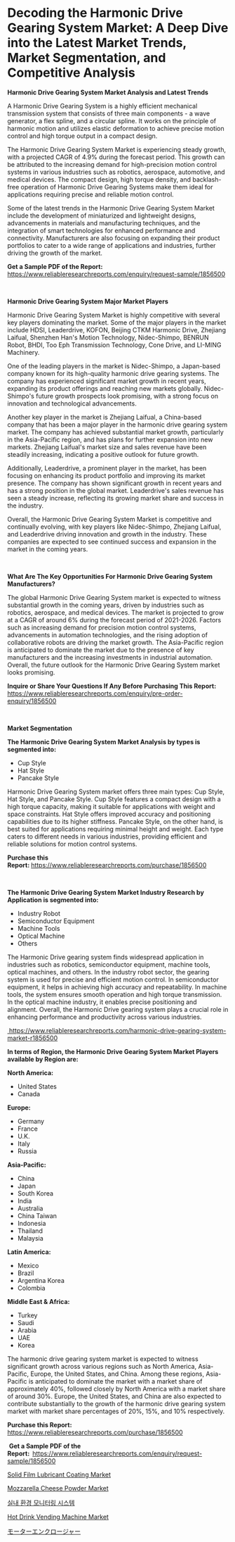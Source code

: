 <p><h1>Decoding the Harmonic Drive Gearing System Market: A Deep Dive into the Latest Market Trends, Market Segmentation, and Competitive Analysis</h1></p><p><strong>Harmonic Drive Gearing System Market Analysis and Latest Trends</strong></p>
<p><p>A Harmonic Drive Gearing System is a highly efficient mechanical transmission system that consists of three main components - a wave generator, a flex spline, and a circular spline. It works on the principle of harmonic motion and utilizes elastic deformation to achieve precise motion control and high torque output in a compact design.</p><p>The Harmonic Drive Gearing System Market is experiencing steady growth, with a projected CAGR of 4.9% during the forecast period. This growth can be attributed to the increasing demand for high-precision motion control systems in various industries such as robotics, aerospace, automotive, and medical devices. The compact design, high torque density, and backlash-free operation of Harmonic Drive Gearing Systems make them ideal for applications requiring precise and reliable motion control.</p><p>Some of the latest trends in the Harmonic Drive Gearing System Market include the development of miniaturized and lightweight designs, advancements in materials and manufacturing techniques, and the integration of smart technologies for enhanced performance and connectivity. Manufacturers are also focusing on expanding their product portfolios to cater to a wide range of applications and industries, further driving the growth of the market.</p></p>
<p><strong>Get a Sample PDF of the Report:&nbsp;</strong> <a href="https://www.reliableresearchreports.com/enquiry/request-sample/1856500">https://www.reliableresearchreports.com/enquiry/request-sample/1856500</a></p>
<p>&nbsp;</p>
<p><strong>Harmonic Drive Gearing System Major Market Players</strong></p>
<p><p>Harmonic Drive Gearing System Market is highly competitive with several key players dominating the market. Some of the major players in the market include HDSI, Leaderdrive, KOFON, Beijing CTKM Harmonic Drive, Zhejiang Laifual, Shenzhen Han's Motion Technology, Nidec-Shimpo, BENRUN Robot, BHDI, Too Eph Transmission Technology, Cone Drive, and LI-MING Machinery.</p><p>One of the leading players in the market is Nidec-Shimpo, a Japan-based company known for its high-quality harmonic drive gearing systems. The company has experienced significant market growth in recent years, expanding its product offerings and reaching new markets globally. Nidec-Shimpo's future growth prospects look promising, with a strong focus on innovation and technological advancements.</p><p>Another key player in the market is Zhejiang Laifual, a China-based company that has been a major player in the harmonic drive gearing system market. The company has achieved substantial market growth, particularly in the Asia-Pacific region, and has plans for further expansion into new markets. Zhejiang Laifual's market size and sales revenue have been steadily increasing, indicating a positive outlook for future growth.</p><p>Additionally, Leaderdrive, a prominent player in the market, has been focusing on enhancing its product portfolio and improving its market presence. The company has shown significant growth in recent years and has a strong position in the global market. Leaderdrive's sales revenue has seen a steady increase, reflecting its growing market share and success in the industry.</p><p>Overall, the Harmonic Drive Gearing System Market is competitive and continually evolving, with key players like Nidec-Shimpo, Zhejiang Laifual, and Leaderdrive driving innovation and growth in the industry. These companies are expected to see continued success and expansion in the market in the coming years.</p></p>
<p>&nbsp;</p>
<p><strong>What Are The Key Opportunities For Harmonic Drive Gearing System Manufacturers?</strong></p>
<p><p>The global Harmonic Drive Gearing System market is expected to witness substantial growth in the coming years, driven by industries such as robotics, aerospace, and medical devices. The market is projected to grow at a CAGR of around 6% during the forecast period of 2021-2026. Factors such as increasing demand for precision motion control systems, advancements in automation technologies, and the rising adoption of collaborative robots are driving the market growth. The Asia-Pacific region is anticipated to dominate the market due to the presence of key manufacturers and the increasing investments in industrial automation. Overall, the future outlook for the Harmonic Drive Gearing System market looks promising.</p></p>
<p><strong>Inquire or Share Your Questions If Any Before Purchasing This Report:</strong> <a href="https://www.reliableresearchreports.com/enquiry/pre-order-enquiry/1856500">https://www.reliableresearchreports.com/enquiry/pre-order-enquiry/1856500</a></p>
<p>&nbsp;</p>
<p><strong>Market Segmentation</strong></p>
<p><strong>The Harmonic Drive Gearing System Market Analysis by types is segmented into:</strong></p>
<p><ul><li>Cup Style</li><li>Hat Style</li><li>Pancake Style</li></ul></p>
<p><p>Harmonic Drive Gearing System market offers three main types: Cup Style, Hat Style, and Pancake Style. Cup Style features a compact design with a high torque capacity, making it suitable for applications with weight and space constraints. Hat Style offers improved accuracy and positioning capabilities due to its higher stiffness. Pancake Style, on the other hand, is best suited for applications requiring minimal height and weight. Each type caters to different needs in various industries, providing efficient and reliable solutions for motion control systems.</p></p>
<p><strong>Purchase this Report:&nbsp;</strong><a href="https://www.reliableresearchreports.com/purchase/1856500">https://www.reliableresearchreports.com/purchase/1856500</a></p>
<p>&nbsp;</p>
<p><strong>The Harmonic Drive Gearing System Market Industry Research by Application is segmented into:</strong></p>
<p><ul><li>Industry Robot</li><li>Semiconductor Equipment</li><li>Machine Tools</li><li>Optical Machine</li><li>Others</li></ul></p>
<p><p>The Harmonic Drive gearing system finds widespread application in industries such as robotics, semiconductor equipment, machine tools, optical machines, and others. In the industry robot sector, the gearing system is used for precise and efficient motion control. In semiconductor equipment, it helps in achieving high accuracy and repeatability. In machine tools, the system ensures smooth operation and high torque transmission. In the optical machine industry, it enables precise positioning and alignment. Overall, the Harmonic Drive gearing system plays a crucial role in enhancing performance and productivity across various industries.</p></p>
<p><a href="https://www.reliableresearchreports.com/harmonic-drive-gearing-system-market-r1856500">&nbsp;https://www.reliableresearchreports.com/harmonic-drive-gearing-system-market-r1856500</a></p>
<p><strong>In terms of Region, the Harmonic Drive Gearing System Market Players available by Region are:</strong></p>
<p>
    <p> <strong> North America: </strong>
        <ul>
            <li>United States</li>
            <li>Canada</li>
        </ul>
        </p> 
    <p> <strong> Europe: </strong>
        <ul>
            <li>Germany</li>
            <li>France</li>
            <li>U.K.</li>
            <li>Italy</li>
            <li>Russia</li>
        </ul>
        </p> 
    <p> <strong> Asia-Pacific: </strong>
        <ul>
            <li>China</li>
            <li>Japan</li>
            <li>South Korea</li>
            <li>India</li>
            <li>Australia</li>
            <li>China Taiwan</li>
            <li>Indonesia</li>
            <li>Thailand</li>
            <li>Malaysia</li>
        </ul>
        </p> 
    <p> <strong> Latin America: </strong>
        <ul>
            <li>Mexico</li>
            <li>Brazil</li>
            <li>Argentina Korea</li>
            <li>Colombia</li>
        </ul>
        </p> 
    <p> <strong> Middle East & Africa: </strong>
        <ul>
            <li>Turkey</li>
            <li>Saudi</li>
            <li>Arabia</li>
            <li>UAE</li>
            <li>Korea</li>
        </ul>
    </p>
    </p>
<p><p>The harmonic drive gearing system market is expected to witness significant growth across various regions such as North America, Asia-Pacific, Europe, the United States, and China. Among these regions, Asia-Pacific is anticipated to dominate the market with a market share of approximately 40%, followed closely by North America with a market share of around 30%. Europe, the United States, and China are also expected to contribute substantially to the growth of the harmonic drive gearing system market with market share percentages of 20%, 15%, and 10% respectively.</p></p>
<p><strong>Purchase this Report: </strong><a href="https://www.reliableresearchreports.com/purchase/1856500">https://www.reliableresearchreports.com/purchase/1856500</a></p>
<p>&nbsp;<strong>Get a Sample PDF of the Report:&nbsp;&nbsp;</strong><a href="https://www.reliableresearchreports.com/enquiry/request-sample/1856500">https://www.reliableresearchreports.com/enquiry/request-sample/1856500</a></p>
<p><strong></strong></p>
<p><p><a href="https://github.com/joannagoyvaerts/Market-Research-Report-List-3/blob/main/solid-film-lubricant-coating-market.md">Solid Film Lubricant Coating Market</a></p><p><a href="https://issuu.com/reportprime-2/docs/mozzarella-cheese-powder-market-size-2030.pptx">Mozzarella Cheese Powder Market</a></p><p><a href="https://github.com/asratman/Market-Research-Report-List-1/blob/main/3379702111703.md">실내 환경 모니터링 시스템</a></p><p><a href="https://github.com/CliffMedina6/Market-Research-Report-List-5/blob/main/hot-drink-vending-machine-market.md">Hot Drink Vending Machine Market</a></p><p><a href="https://github.com/vlcostes/Market-Research-Report-List-2/blob/main/9426347123475.md">モーターエンクロージャー</a></p></p>